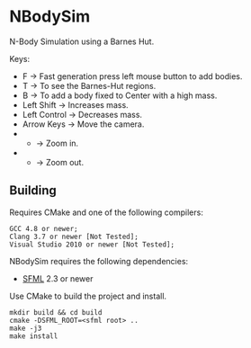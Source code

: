 # NBodySim #

N-Body Simulation using a Barnes Hut.

Keys:

* F -> Fast generation press left mouse button to add bodies.
* T -> To see the Barnes-Hut regions.
* B -> To add a body fixed to Center with a high mass.
* Left Shift -> Increases mass.
* Left Control -> Decreases mass.
* Arrow Keys -> Move the camera.
* + -> Zoom in.
* - -> Zoom out.

## Building ##

Requires CMake and one of the following compilers:

    GCC 4.8 or newer;
    Clang 3.7 or newer [Not Tested];
    Visual Studio 2010 or newer [Not Tested];

NBodySim requires the following dependencies:

* [SFML](http://sfml-dev.org) 2.3 or newer

Use CMake to build the project and install.

```
mkdir build && cd build
cmake -DSFML_ROOT=<sfml root> ..
make -j3
make install
```
